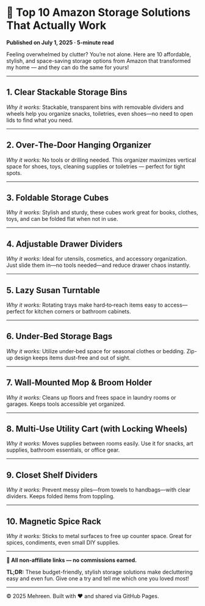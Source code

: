 # 🏡 Top 10 Amazon Storage Solutions That Actually Work

**Published on July 1, 2025 · 5‑minute read**

Feeling overwhelmed by clutter? You’re not alone. Here are 10 affordable, stylish, and space-saving storage options from Amazon that transformed my home — and they can do the same for yours!

---

## 1. Clear Stackable Storage Bins
*Why it works:* Stackable, transparent bins with removable dividers and wheels help you organize snacks, toiletries, even shoes—no need to open lids to find what you need.

---

## 2. Over‑The‑Door Hanging Organizer
*Why it works:* No tools or drilling needed. This organizer maximizes vertical space for shoes, toys, cleaning supplies or toiletries — perfect for tight spots.

---

## 3. Foldable Storage Cubes
*Why it works:* Stylish and sturdy, these cubes work great for books, clothes, toys, and can be folded flat when not in use.

---

## 4. Adjustable Drawer Dividers
*Why it works:* Ideal for utensils, cosmetics, and accessory organization. Just slide them in—no tools needed—and reduce drawer chaos instantly.

---

## 5. Lazy Susan Turntable
*Why it works:* Rotating trays make hard‑to‑reach items easy to access—perfect for kitchen corners or bathroom cabinets.

---

## 6. Under‑Bed Storage Bags
*Why it works:* Utilize under‑bed space for seasonal clothes or bedding. Zip-up design keeps items dust-free and out of sight.

---

## 7. Wall‑Mounted Mop & Broom Holder
*Why it works:* Cleans up floors and frees space in laundry rooms or garages. Keeps tools accessible yet organized.

---

## 8. Multi‑Use Utility Cart (with Locking Wheels)
*Why it works:* Moves supplies between rooms easily. Use it for snacks, art supplies, bathroom essentials, or office gear.

---

## 9. Closet Shelf Dividers
*Why it works:* Prevent messy piles—from towels to handbags—with clear dividers. Keeps folded items from toppling.

---

## 10. Magnetic Spice Rack
*Why it works:* Sticks to metal surfaces to free up counter space. Great for spices, condiments, even small DIY supplies.

---

**🔗 All non‑affiliate links — no commissions earned.**

**TL;DR:** These budget-friendly, stylish storage solutions make decluttering easy and even fun. Give one a try and tell me which one you loved most!

---

© 2025 Mehreen. Built with ❤ and shared via GitHub Pages.
